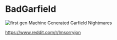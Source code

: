 # BadGarfield
<img src="https://i.imgur.com/SN8Xbre.png" alt="first gen">
Machine Generated Garfield Nightmares

https://www.reddit.com/r/Imsorryjon
